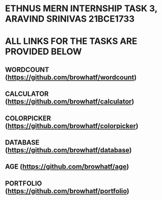 # ETHNUS MERN INTERNSHIP TASK 3, ARAVIND SRINIVAS 21BCE1733
# ALL LINKS FOR THE TASKS ARE PROVIDED BELOW 
## WORDCOUNT (https://github.com/browhatf/wordcount)
## CALCULATOR (https://github.com/browhatf/calculator)
## COLORPICKER (https://github.com/browhatf/colorpicker)
## DATABASE (https://github.com/browhatf/database)
## AGE (https://github.com/browhatf/age)
## PORTFOLIO (https://github.com/browhatf/portfolio)
